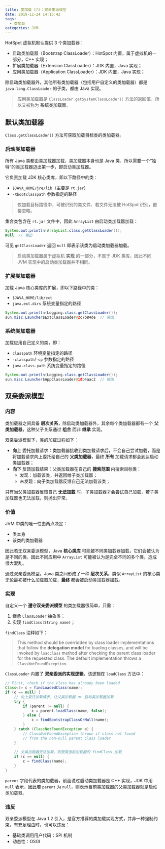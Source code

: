 ```yaml
---
title: 类加载（六）：双亲委派模型
date: 2019-11-24 14:15:42
tags:
  - 类加载
categories: JVM
---
```


HotSpot 虚拟机默认提供 3 个类加载器：

* 启动类加载器（Bootstrap ClassLoader）：HotSpot 内置，属于虚拟机的一部分，C++ 实现；
* 扩展类加载器（Extension ClassLoader）：JDK 内置，Java 实现；
* 应用类加载器（Application ClassLoader）：JDK 内置，Java 实现；

<!-- more -->

除启动类加载器外，其他所有类加载器（包括用户自定义的类加载器）都是 `java.lang.ClassLoader` 的子类，都由 Java 实现。

>应用类加载器是 `ClassLoader.getSystemClassLoader()` 方法的返回值，所以又被称为 **系统类加载器**。

## 默认类加载器

`Class.getClassLoader()` 方法可获取加载目标类的类加载器。 

### 启动类加载器

所有 Java 类都由类加载器加载，类加载器本身也是 Java 类，所以需要一个“独特”的类加载器迈出第一步，即启动类加载器。

它负责加载 JDK 核心类库，即以下路径中的类：

* `$JAVA_HOME/jre/lib`（主要是 `rt.jar`）
* `-Xbootclasspath` 参数指定的路径

>仅加载目标路径中，可被识别的类文件，若文件无法被 HotSpot 识别，直接忽略。

集合类包含在 `rt.jar` 文件中，因此 `ArrayList` 由启动类加载器加载：

```Java
System.out.println(ArrayList.class.getClassLoader());
null  // 输出
```

可见 `getClassLoader` 返回 `null` 即表示该类为启动类加载器加载。

>启动类加载器属于虚拟机 **实现** 的一部分，不属于 JDK 类库，因此不同 JVM 实现中的启动类加载器并不相同。

### 扩展类加载器

加载 Java 核心类库的扩展，即以下路径中的类：

* `$JAVA_HOME/lib/ext`
* `java.ext.dirs` 系统变量指定的路径

```Java
System.out.println(Logging.class.getClassLoader());
sun.misc.Launcher$ExtClassLoader@2c7b84de  // 输出
```

### 系统类加载器

加载应用自己定义的类，即：

* `classpath` 环境变量指定的路径
* `-classpath`/`-cp` 参数指定的路径
* `java.class.path` 系统变量指定的路径

```Java
System.out.println(Logging.class.getClassLoader());
sun.misc.Launcher$AppClassLoader@18b4aac2  // 输出
```

## 双亲委派模型

### 内容

类加载器之间具备 **层次关系**，除启动类加载器外，其余每个类加载器都有一个 **父类加载器**，这种父子关系通过 **组合** 而非 **继承** 实现。

双亲委派模型下，类的加载过程如下：

* **向上** 委托加载请求：类加载器接收到类加载请求后，不会自己尝试加载，而是将加载请求向上委托给自己的 **父类加载器**，最终 **所有** 加载请求都会到达启动类加载器；
* **向下** 反馈加载结果：父类加载器在自己的 **搜索范围** 内搜索目标类：
  * 发现：加载该类，并返回给子类加载器；
  * 未发现：向子类加载器反馈自己无法加载该类；

只有当父类加载器反馈自己 **无法加载** 时，子类加载器才会尝试自己加载，若子类加载器也无法加载，则抛出异常。

### 价值

JVM 中类的唯一性由两点决定：

* 类本身
* 该类的类加载器

因此若无双亲委派模型，Java **核心类库** 可能被不同类加载器加载，它们会被认为是不同的类，因此不同应用中 `ArrayList` 可能被认为是完全不同的多个类，造成很大混乱。

通过双亲委派模型，Java 类之间形成了一种 **层次关系**，类似 `ArrayList` 的核心类无论最初被什么加载器加载，**最终** 都会被启动类加载器加载。

### 实现

自定义一个 **遵守双亲委派模型** 的类加载器很简单，只需：

1. 继承 `ClassLoader` 抽象类；
2. 实现 `findClass(String name)`； 

`findClass` 注释如下：

>This method should be overridden by class loader implementations that follow the **delegation model** for loading classes, and will be invoked by `loadClass` method after checking the parent class loader for the requested class.  The default implementation throws a `ClassNotFoundException`.

`ClassLoader` 内置了 **双亲委派的实现逻辑**，该逻辑在 `loadClass` 方法中：

```Java
// First, check if the class has already been loaded
Class<?> c = findLoadedClass(name);
if (c == null) {
    // 向上委托加载请求，让父类加载器 or 启动类加载器加载
    try {
        if (parent != null) {
            c = parent.loadClass(name, false);
        } else {
            c = findBootstrapClassOrNull(name);
        }
    } catch (ClassNotFoundException e) {
        // ClassNotFoundException thrown if class not found
        // from the non-null parent class loader
    }
    
    // 父类加载器无法加载，则使用当前加载器的 findClass 加载
    if (c == null) {
        c = findClass(name);
    }
}
```

`parent` 字段代表的类加载器，前面说过启动类加载器是 C++ 实现，JDK 中用 `null` 表示，因此若 `parent` 为 `null`，则表示当前类加载器的父类加载器就是启动类加载器。

### 违反

双亲委派模型在 Java 1.2 引入，是官方推荐的类加载实现方式，并非一种强制约束，有充足理由时，也可以违反：

* 基础类调用用户代码：SPI 机制
* 动态性：OSGI

